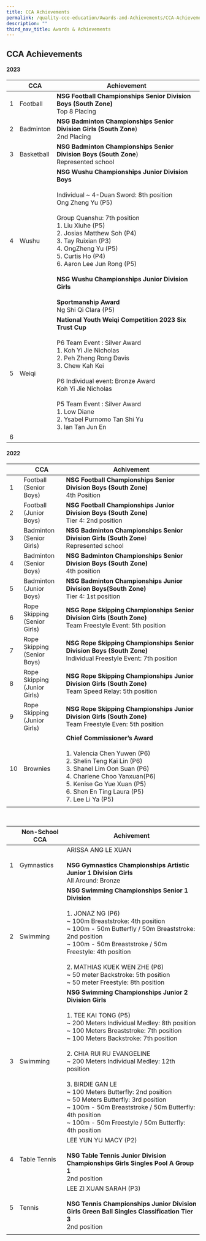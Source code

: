 ```yaml
---
title: CCA Achievements
permalink: /quality-cce-education/Awards-and-Achievements/CCA-Achievements/
description: ""
third_nav_title: Awards & Achievements
---
```

## CCA Achievements 

#### **2023**



|  | CCA| Achievement |
| -------- | -------- | -------- |
| 1   | Football    |**NSG Football Championships Senior Division Boys (South Zone)** <br> Top 8 Placing|
|2|Badminton |  **NSG Badminton Championships Senior Division Girls (South Zone**)<br>2nd Placing|
|3|Basketball|  **NSG Badminton Championships Senior Division Boys (South Zone**)<br>Represented school|
|4|Wushu|**NSG Wushu Championships Junior Division Boys**<br> <br>Individual ~   4-Duan Sword: 8th position<br>Ong Zheng Yu (P5)  <br><br>Group Quanshu: 7th position<br>1. Liu Xiuhe (P5)<br>2. Josias Matthew Soh (P4)<br>3. Tay Ruixian (P3)<br>4. OngZheng Yu (P5)<br>5.  Curtis Ho (P4)<br>6. Aaron Lee  Jun Rong (P5)<br><br>**NSG Wushu Championships Junior Division Girls**<br><br>**Sportmanship Award** <br>Ng Shi Qi Clara (P5) <br>|
|5|Weiqi| **National Youth Weiqi Competition 2023 Six Trust Cup** <br><br>P6 Team Event : Silver Award<br>1. Koh Yi Jie Nicholas<br>2. Peh Zheng Rong Davis<br>3. Chew Kah Kei  <br><br>P6 Individual event: Bronze Award<br>Koh Yi Jie Nicholas<br><br>P5 Team Event : Silver Award <br>1. Low Diane <br> 2. Ysabel Purnomo Tan Shi Yu <br>3. Ian Tan Jun En  |
|6|||



#### **2022**



|  | CCA | Achivement |
| -------- | -------- | -------- |
|1   | Football <br> (Senior Boys)     |**NSG Football Championships Senior Division Boys (South Zone)** <br> 4th Position |
|2   | Football <br> (Junior Boys)   | **NSG Football Championships Junior Division Boys  (South Zone)** <br>Tier 4: 2nd position   |
|3   |Badminton <br> (Senior Girls)|  **NSG Badminton Championships Senior Division Girls (South Zone**)<br>Represented school    |
|4  | Badminton<br>  (Senior Boys) |**NSG Badminton Championships Senior Division Boys (South Zone)** <br> 4th position|
|5  | Badminton <br> (Junior Boys) | **NSG Badminton Championships Junior Division Boys(South Zone)** <br>  Tier 4:  1st position |
|6  |Rope Skipping <br> (Senior Girls)| **NSG Rope Skipping Championships Senior Division Girls (South Zone)** <br> Team Freestyle Event: 5th position|
|7  | Rope Skipping <br> (Senior Boys)|**NSG Rope Skipping Championships Senior Division Boys (South Zone)** <br>Individual Freestyle Event: 7th position|
|8  |Rope Skipping <br> (Junior Girls)| **NSG Rope Skipping Championships Junior Division Girls (South Zone)** <br>Team Speed Relay: 5th position |
|9  | Rope Skipping <br>  (Junior Girls) |  **NSG Rope Skipping Championships Junior Division Girls  (South Zone)**  <br> Team Freestyle Even: 5th position|
|10  | Brownies|**Chief Commissioner’s Award** <br> <br> 1. Valencia Chen Yuwen (P6) <br> 2. Shelin Teng Kai Lin (P6) <br> 3. Shanel Lim Oon Suan (P6) <br> 4. Charlene Choo Yanxuan(P6) <br> 5. Kenise Go Yue Xuan (P5) <br> 6. Shen En Ting Laura  (P5)<br> 7. Lee Li Ya (P5)|
|||

<br>

| | Non-School CCA | Achivement|
| -------- | -------- | -------- |
| 1| Gymnastics | ARISSA ANG LE XUAN <br><br> **NSG Gymnastics Championships Artistic Junior 1 Division Girls**  <br>All Around: Bronze|
| 2| Swimming |**NSG Swimming Championships Senior 1 Division** <br><br> 1. JONAZ NG (P6) <br> ~ 100m Breaststroke: 4th position <br> ~ 100m - 50m Butterfly / 50m Breaststroke: 2nd position <br> ~ 100m - 50m Breaststroke / 50m Freestyle: 4th position <br><br>  2. MATHIAS KUEK WEN ZHE (P6) <br>~ 50 meter Backstroke: 5th position <br>~ 50 meter Freestyle: 8th position |
| 3| Swimming |**NSG Swimming Championships Junior 2 Division Girls** <br><br> 1. TEE KAI TONG (P5)<br> ~ 200 Meters Individual Medley: 8th position<br>~ 100 Meters Breaststroke: 7th position <br>~ 100 Meters Backstroke: 7th position<br><br>  2. CHIA RUI RU EVANGELINE <br> ~ 200 Meters Individual Medley: 12th position<br><br> 3. BIRDIE GAN LE<br>~ 100 Meters Butterfly: 2nd position<br>~ 50 Meters Butterfly: 3rd position<br>~ 100m - 50m Breaststroke / 50m Butterfly: 4th position <br>~ 100m - 50m Freestyle / 50m Butterfly: 4th position<br>|
| 4| Table Tennis | LEE YUN YU MACY (P2) <br><br>**NSG Table Tennis Junior Division Championships Girls Singles Pool A Group 1**<br> 2nd position |
| 5| Tennis  | LEE ZI XUAN SARAH (P3) <br><br>**NSG Tennis Championships Junior Division Girls Green Ball Singles Classification Tier 3** <br>2nd position|
|||

<br>